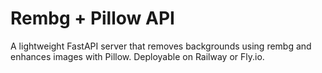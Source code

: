 # Rembg + Pillow API

A lightweight FastAPI server that removes backgrounds using rembg and enhances images with Pillow.
Deployable on Railway or Fly.io.
